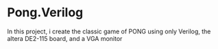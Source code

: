 # Pong.Verilog
In this project, i create the classic game of PONG using only Verilog, the altera DE2-115 board, and a VGA monitor
